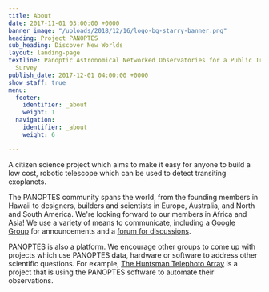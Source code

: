 ```yaml
---
title: About
date: 2017-11-01 03:00:00 +0000
banner_image: "/uploads/2018/12/16/logo-bg-starry-banner.png"
heading: Project PANOPTES
sub_heading: Discover New Worlds
layout: landing-page
textline: Panoptic Astronomical Networked Observatories for a Public Transiting Exoplanets
  Survey
publish_date: 2017-12-01 04:00:00 +0000
show_staff: true
menu:
  footer:
    identifier: _about
    weight: 1
  navigation:
    identifier: _about
    weight: 6

---
```

A citizen science project which aims to make it easy for anyone to build a low cost, robotic telescope which can be used to detect transiting exoplanets.

The PANOPTES community spans the world, from the founding members in Hawaii to designers, builders and scientists in Europe, Australia, and North and South America. We're looking forward to our members in Africa and Asia! We use a variety of means to communicate, including a [Google Group](https://projectpanoptes.org/contact.html) for announcements and a [forum for discussions](https://forum.projectpanoptes.org/).

PANOPTES is also a platform. We encourage other groups to come up with projects which use PANOPTES data, hardware or software to address other scientific questions. For example, [The Huntsman Telephoto Array](https://www.facebook.com/AstroHuntsman/) is a project that is using the PANOPTES software to automate their observations.